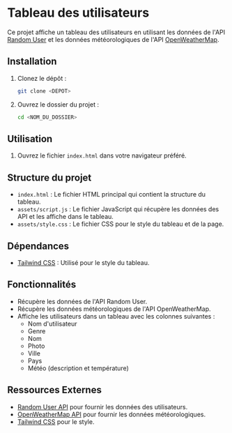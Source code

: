 # Tableau des utilisateurs

Ce projet affiche un tableau des utilisateurs en utilisant les données de l'API [Random User](https://randomuser.me/) et les données météorologiques de l'API [OpenWeatherMap](https://openweathermap.org/).

## Installation

1. Clonez le dépôt :
    ```sh
    git clone <DEPOT>
    ```
2. Ouvrez le dossier du projet :
    ```sh
    cd <NOM_DU_DOSSIER>
    ```

## Utilisation

1. Ouvrez le fichier `index.html` dans votre navigateur préféré.

## Structure du projet

- `index.html` : Le fichier HTML principal qui contient la structure du tableau.
- `assets/script.js` : Le fichier JavaScript qui récupère les données des API et les affiche dans le tableau.
- `assets/style.css` : Le fichier CSS pour le style du tableau et de la page.

## Dépendances

- [Tailwind CSS](https://tailwindcss.com/) : Utilisé pour le style du tableau.

## Fonctionnalités

- Récupère les données de l'API Random User.
- Récupère les données météorologiques de l'API OpenWeatherMap.
- Affiche les utilisateurs dans un tableau avec les colonnes suivantes :
  - Nom d'utilisateur
  - Genre
  - Nom
  - Photo
  - Ville
  - Pays
  - Météo (description et température)

## Ressources Externes

- [Random User API](https://randomuser.me/) pour fournir les données des utilisateurs.
- [OpenWeatherMap API](https://openweathermap.org/) pour fournir les données météorologiques.
- [Tailwind CSS](https://tailwindcss.com/) pour le style.
